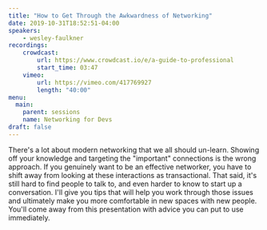 ```yaml
---
title: "How to Get Through the Awkwardness of Networking"
date: 2019-10-31T18:52:51-04:00
speakers:
    - wesley-faulkner
recordings:
    crowdcast:
        url: https://www.crowdcast.io/e/a-guide-to-professional
        start_time: 03:47
    vimeo:
        url: https://vimeo.com/417769927
        length: "40:00"
menu:
  main:
    parent: sessions
    name: Networking for Devs
draft: false
---
```


There's a lot about modern networking that we all should un-learn. Showing off your knowledge and targeting the "important" connections is the wrong approach. If you genuinely want to be an effective networker, you have to shift away from looking at these interactions as transactional. That said, it's still hard to find people to talk to, and even harder to know to start up a conversation. I'll give you tips that will help you work through those issues and ultimately make you more comfortable in new spaces with new people. You'll come away from this presentation with advice you can put to use immediately.
